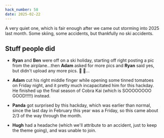 ```yaml
---
hack_number: 58
date: 2025-02-22
---
```


A very quiet one, which is fair enough after we came out storming into 2025 last month. Some skiing, some accidents, but thankfully no ski accidents.

## Stuff people did

-   **Ryan** and **Ben** were off on a ski holiday, starting off right posting a pic from the airplane...then **Adam** asked for more pics and **Ryan** said yes, but didn't upload any more pics. :trumpet: :trumpet:...

-   **Adam** cut his right middle finger while opening some tinned tomatoes on Friday night, and it pretty much incapacitated him for this hackday. He finished up the final season of Cobra Kai (which is SOOOOOOOO GOOD!!!!!) instead.

-   **Panda** got surprised by this hackday, which was earlier than normal, since the last day in February this year was a Friday, so this came about 2/3 of the way through the month.

-   **Hugh** had a headache (which we'll attribute to an accident, just to keep the theme going), and was unable to join.
